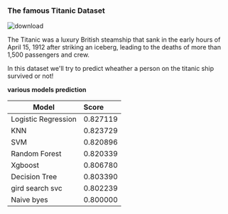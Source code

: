 ### The famous Titanic Dataset

![download](https://user-images.githubusercontent.com/86251750/145798567-b5149e84-26c9-4c64-9055-745212943bc0.jpg)

The Titanic was a luxury British steamship that sank in the early hours of April 15, 1912 after striking an iceberg, leading to the deaths of more than 1,500 passengers and crew.

In this dataset we'll try to predict wheather a person on the titanic ship survived or not!

**various models prediction**

|Model|	Score|
|-----|:-----|
|Logistic Regression|	0.827119|
|KNN|	0.823729|
|SVM|	0.820896|
|Random Forest|	0.820339|
|Xgboost|	0.806780|
|Decision Tree|0.803390|
|gird search svc|	0.802239|
|Naive byes|	0.800000|
